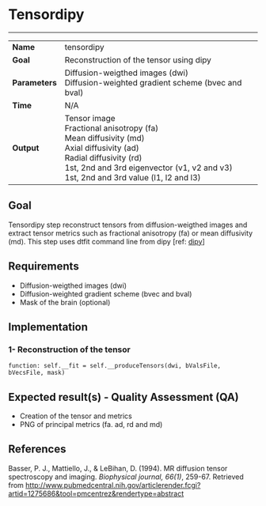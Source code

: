 # Tensordipy
---

|                |                                                       |
|----------------|-------------------------------------------------------|
|**Name**        | tensordipy                                   |
|**Goal**        | Reconstruction of the tensor using dipy |
|**Parameters**  | Diffusion-weigthed images (dwi) <br> Diffusion-weighted gradient scheme (bvec and bval)|
|**Time**        | N/A        |
|**Output**      | Tensor image <br> Fractional anisotropy (fa) <br> Mean diffusivity (md) <br> Axial diffusivity (ad) <br> Radial diffusivity (rd) <br> 1st, 2nd and 3rd eigenvector (v1, v2 and v3) <br> 1st, 2nd and 3rd value (l1, l2 and l3) |

## Goal

Tensordipy step reconstruct tensors from diffusion-weigthed images and extract tensor metrics such as fractional anisotropy (fa) or mean diffusivity (md). This step uses dtfit command line from dipy [ref: <a href="http://nipy.org/dipy/examples_built/reconst_dti.html#example-reconst-dti" target="_blank">dipy</a>]

## Requirements

- Diffusion-weigthed images (dwi)
- Diffusion-weighted gradient scheme (bvec and bval)
- Mask of the brain (optional)

## Implementation

### 1- Reconstruction of the tensor

```{.python}
function: self.__fit = self.__produceTensors(dwi, bValsFile, bVecsFile, mask)
```

## Expected result(s) - Quality Assessment (QA)

- Creation of the tensor and metrics
- PNG of principal metrics (fa. ad, rd and md)

## References

Basser, P. J., Mattiello, J., & LeBihan, D. (1994). MR diffusion tensor spectroscopy and imaging. *Biophysical journal, 66(1)*, 259-67. Retrieved from http://www.pubmedcentral.nih.gov/articlerender.fcgi?artid=1275686&tool=pmcentrez&rendertype=abstract
